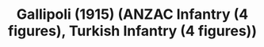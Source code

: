 ---
layout: product
title: "Gallipoli (1915)   (ANZAC Infantry (4 figures), Turkish Infantry (4 figures))"
price: "TBA" 
desc: "Maketa"
img_path: "/assets/img/ICM DS3501.webp"
brand: "N/A"
available: false
special_offer: false
new: false
soon: false
cat: "010000"
subcat: "013600"
subsubcat: "0N/A"
sifra: "ICM DS3501"
popular: false
spec: false
---